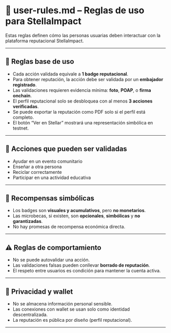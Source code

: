 # 📘 user-rules.md – Reglas de uso para StellaImpact

Estas reglas definen cómo las personas usuarias deben interactuar con la plataforma reputacional StellaImpact.

---

## 🧠 Reglas base de uso

- Cada acción validada equivale a **1 badge reputacional**.
- Para obtener reputación, la acción debe ser validada por un **embajador registrado**.
- Las validaciones requieren evidencia mínima: **foto**, **POAP**, o **firma onchain**.
- El perfil reputacional solo se desbloquea con al menos **3 acciones verificadas**.
- Se puede exportar la reputación como PDF solo si el perfil está completo.
- El botón “Ver en Stellar” mostrará una representación simbólica en testnet.

---

## 📌 Acciones que pueden ser validadas

- Ayudar en un evento comunitario
- Enseñar a otra persona
- Reciclar correctamente
- Participar en una actividad educativa

---

## 🧩 Recompensas simbólicas

- Los badges son **visuales y acumulativos**, pero **no monetarios**.
- Las microbecas, si existen, son **opcionales**, **simbólicas** y **no garantizadas**.
- No hay promesas de recompensa económica directa.

---

## ⚠️ Reglas de comportamiento

- No se puede autovalidar una acción.
- Las validaciones falsas pueden conllevar **borrado de reputación**.
- El respeto entre usuarios es condición para mantener la cuenta activa.

---

## 🔐 Privacidad y wallet

- No se almacena información personal sensible.
- Las conexiones con wallet se usan solo como identidad descentralizada.
- La reputación es pública por diseño (perfil reputacional).

---

